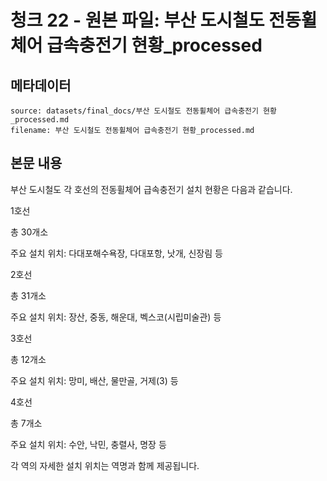 # 청크 22 - 원본 파일: 부산 도시철도 전동휠체어 급속충전기 현황_processed

## 메타데이터

```
source: datasets/final_docs/부산 도시철도 전동휠체어 급속충전기 현황_processed.md
filename: 부산 도시철도 전동휠체어 급속충전기 현황_processed.md
```

## 본문 내용

부산 도시철도 각 호선의 전동휠체어 급속충전기 설치 현황은 다음과 같습니다.

1호선

총 30개소

주요 설치 위치: 다대포해수욕장, 다대포항, 낫개, 신장림 등

2호선

총 31개소

주요 설치 위치: 장산, 중동, 해운대, 벡스코(시립미술관) 등

3호선

총 12개소

주요 설치 위치: 망미, 배산, 물만골, 거제(3) 등

4호선

총 7개소

주요 설치 위치: 수안, 낙민, 충렬사, 명장 등

각 역의 자세한 설치 위치는 역명과 함께 제공됩니다.
